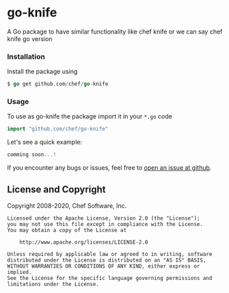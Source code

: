 # go-knife
A Go package to have similar functionality like chef knife or we can say chef knife go version
### Installation

Install the package using
```go
$ go get github.com/chef/go-knife
```

### Usage

To use as go-knife the package import it in your `*.go` code
```go
import "github.com/chef/go-knife"

```

Let's see a quick example:

```go
comming soon...!
```



If you encounter any bugs or issues, feel free to [open an issue at
github](https://github.com/chef/go-knife/issues).


## License and Copyright

Copyright 2008-2020, Chef Software, Inc.

```
Licensed under the Apache License, Version 2.0 (the "License");
you may not use this file except in compliance with the License.
You may obtain a copy of the License at

    http://www.apache.org/licenses/LICENSE-2.0

Unless required by applicable law or agreed to in writing, software
distributed under the License is distributed on an "AS IS" BASIS,
WITHOUT WARRANTIES OR CONDITIONS OF ANY KIND, either express or implied.
See the License for the specific language governing permissions and
limitations under the License.